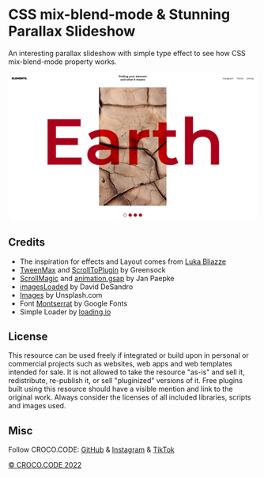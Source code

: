 # CSS mix-blend-mode & Stunning Parallax Slideshow

An interesting parallax slideshow with simple type effect to see how CSS mix-blend-mode property works.

![CSS mix-blend-mode & Stunning Parallax Slideshow](https://raw.githubusercontent.com/crococode-io/images/main/css-mix-blend-mode-and-stunning-parallax-slideshow.png)

## Credits
- The inspiration for effects and Layout comes from [Luka Bliazze](https://dribbble.com/shots/6222910-Heroic)
- [TweenMax](https://greensock.com/tweenmax) and [ScrollToPlugin](https://greensock.com/ScrollToPlugin) by Greensock
- [ScrollMagic](http://scrollmagic.io/) and [animation.gsap](http://scrollmagic.io/docs/animation.GSAP.html) by Jan Paepke
- [imagesLoaded](https://imagesloaded.desandro.com/) by David DeSandro
- [Images](https://unsplash.com/) by Unsplash.com
- Font [Montserrat](https://fonts.google.com/specimen/Montserrat) by Google Fonts
- Simple Loader by [loading.io](https://loading.io/css/)

## License
This resource can be used freely if integrated or build upon in personal or commercial projects such as websites, web apps and web templates intended for sale. It is not allowed to take the resource "as-is" and sell it, redistribute, re-publish it, or sell "pluginized" versions of it. Free plugins built using this resource should have a visible mention and link to the original work. Always consider the licenses of all included libraries, scripts and images used.

## Misc

Follow CROCO.CODE: [GitHub](https://github.com/crococode-io) & [Instagram](https://www.instagram.com/croco.code/) & [TikTok](https://www.tiktok.com/@croco.code)

[© CROCO.CODE 2022](https://www.instagram.com/croco.code)
